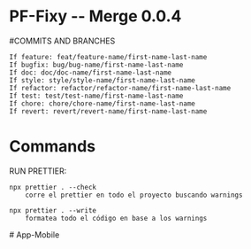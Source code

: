 # PF-Fixy -- Merge 0.0.4

#COMMITS AND BRANCHES

    If feature: feat/feature-name/first-name-last-name
    If bugfix: bug/bug-name/first-name-last-name
    If doc: doc/doc-name/first-name-last-name
    If style: style/style-name/first-name-last-name
    If refactor: refactor/refactor-name/first-name-last-name
    If test: test/test-name/first-name-last-name
    If chore: chore/chore-name/first-name-last-name
    If revert: revert/revert-name/first-name-last-name

# Commands

RUN PRETTIER:

    npx prettier . --check
        corre el prettier en todo el proyecto buscando warnings

    npx prettier . --write
        formatea todo el código en base a los warnings
#   A p p - M o b i l e  
 